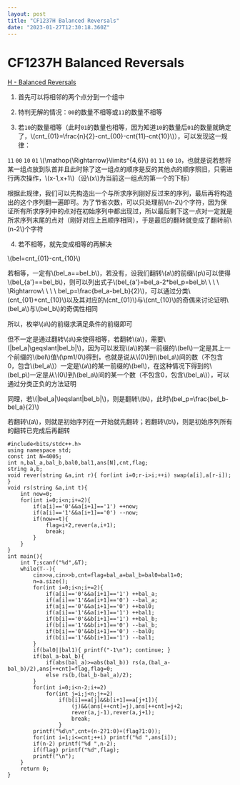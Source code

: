 ```yaml
---
layout: post
title: "CF1237H Balanced Reversals"
date: "2023-01-27T12:30:18.360Z"
---
```

CF1237H Balanced Reversals
==========================

[H - Balanced Reversals](https://codeforces.com/contest/1237/problem/H)

1.  首先可以将相邻的两个点分到一个组中
    
2.  特判无解的情况：`00`的数量不相等或`11`的数量不相等
    
3.  若`10`的数量相等（此时`01`的数量也相等，因为知道`10`的数量后`01`的数量就确定了，\\(cnt\_{01}=\\frac{n}{2}-cnt\_{00}-cnt{11}-cnt{10}\\)），可以发现这一规律：
    

`11` `00` `10` `01` \\(\\mathop{\\Rightarrow}\\limits^{4,6}\\) `01` `11` `00` `10`，也就是说若想将某一组点放到队首并且此时除了这一组点的顺序是反的其他点的顺序照旧，只需进行两次操作，\\(x-1,x+1\\)（设\\(x\\)为当前这一组点的第一个的下标）

根据此规律，我们可以先构造出一个与所求序列刚好反过来的序列，最后再将构造出的这个序列翻一遍即可。为了节省次数，可以只处理前\\(n-2\\)个字符，因为保证所有所求序列中的点对在初始序列中都出现过，所以最后剩下这一点对一定就是所求序列末尾的点对（刚好对应上且顺序相同），于是最后的翻转就变成了翻转前\\(n-2\\)个字符

4.  若不相等，就先变成相等的再解决

\\(bel=cnt\_{01}-cnt\_{10}\\)

若相等，一定有\\(bel\_a==bel\_b\\)，若没有，设我们翻转\\(a\\)的前缀\\(p\\)可以使得\\(bel\_{a'}==bel\_b\\)，则可以列出式子\\(bel\_{a'}=bel\_a-2\*bel\_p=bel\_b\\ \\ \\ \\ \\Rightarrow\\ \\ \\ \\ bel\_p=\\frac{bel\_a-bel\_b}{2}\\)，可以通过分类\\(cnt\_{01}+cnt\_{10}\\)以及其对应的\\(cnt\_{01}\\)与\\(cnt\_{10}\\)的奇偶来讨论证明\\(bel\_a\\)与\\(bel\_b\\)的奇偶性相同

所以，枚举\\(a\\)的前缀求满足条件的前缀即可

但不一定是通过翻转\\(a\\)来使得相等，若翻转\\(a\\)，需要\\(|bel\_a|\\geqslant|bel\_b|\\)，因为可以发现\\(a\\)的某一前缀的\\(bel\\)一定是其上一个前缀的\\(bel\\)值\\(\\pm1/0\\)得到，也就是说从\\(0\\)到\\(bel\_a\\)间的数（不包含0，包含\\(bel\_a\\)）一定是\\(a\\)的某一前缀的\\(bel\\)，在这种情况下得到的\\(bel\_p\\)一定是从\\(0\\)到\\(bel\_a\\)间的某一个数（不包含0，包含\\(bel\_a\\)），可以通过分类正负的方法证明

同理，若\\(|bel\_a|\\leqslant|bel\_b|\\)，则是翻转\\(b\\)，此时\\(bel\_p=\\frac{bel\_b-bel\_a}{2}\\)

若翻转\\(a\\)，则就是初始序列在一开始就先翻转；若翻转\\(b\\)，则是初始序列所有的翻转已完成后再翻转

    #include<bits/stdc++.h>
    using namespace std;
    const int N=4005;
    int n,bal_a,bal_b,bal0,bal1,ans[N],cnt,flag;
    string a,b;
    void rever(string &a,int r){ for(int i=0;r-i>i;++i) swap(a[i],a[r-i]); }
    void rs(string &a,int t){
    	int now=0;
    	for(int i=0;i<n;i+=2){
    		if(a[i]=='0'&&a[i+1]=='1') ++now;
    		if(a[i]=='1'&&a[i+1]=='0') --now;
    		if(now==t){
    			flag=i+2,rever(a,i+1);
    			break;
    		}
    	}
    }
    int main(){
    	int T;scanf("%d",&T);
    	while(T--){
    		cin>>a,cin>>b,cnt=flag=bal_a=bal_b=bal0=bal1=0;
    		n=a.size();
    		for(int i=0;i<n;i+=2){
    			if(a[i]=='0'&&a[i+1]=='1') ++bal_a;
    			if(a[i]=='1'&&a[i+1]=='0') --bal_a;
    			if(a[i]=='0'&&a[i+1]=='0') ++bal0;
    			if(a[i]=='1'&&a[i+1]=='1') ++bal1; 
    			if(b[i]=='0'&&b[i+1]=='1') ++bal_b;
    			if(b[i]=='1'&&b[i+1]=='0') --bal_b;
    			if(b[i]=='0'&&b[i+1]=='0') --bal0;
    			if(b[i]=='1'&&b[i+1]=='1') --bal1;
    		}
    		if(bal0||bal1){ printf("-1\n"); continue; } 
    		if(bal_a-bal_b){
    			if(abs(bal_a)>=abs(bal_b)) rs(a,(bal_a-bal_b)/2),ans[++cnt]=flag,flag=0;
    			else rs(b,(bal_b-bal_a)/2);
    		}
    		for(int i=0;i<n-2;i+=2)
    			for(int j=i;j<n;j+=2)
    				if(b[i]==a[j]&&b[i+1]==a[j+1]){
    					(j)&&(ans[++cnt]=j),ans[++cnt]=j+2;
    					rever(a,j-1),rever(a,j+1);
    					break;
    				}
    		printf("%d\n",cnt+(n-2?1:0)+(flag?1:0));
    		for(int i=1;i<=cnt;++i) printf("%d ",ans[i]);
    		if(n-2) printf("%d ",n-2);
    		if(flag) printf("%d",flag);
    		printf("\n");
    	}
    	return 0;
    }